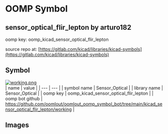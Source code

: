 # OOMP Symbol  
## sensor_optical_flir_lepton  by arturo182  
  
oomp key: oomp_kicad_sensor_optical_flir_lepton  
  
source repo at: [https://gitlab.com/kicad/libraries/kicad-symbols](https://gitlab.com/kicad/libraries/kicad-symbols)  
## Symbol  
  
[![working.png](working_600.png)](working.png)  
| name | value | 
| --- | --- | 
| symbol name | Sensor_Optical | 
| library name | Sensor_Optical | 
| oomp key | oomp_kicad_sensor_optical_flir_lepton | 
| oomp bot github | https://github.com/oomlout/oomlout_oomp_symbol_bot/tree/main/kicad_sensor_optical_flir_lepton/working | 
## Images  
